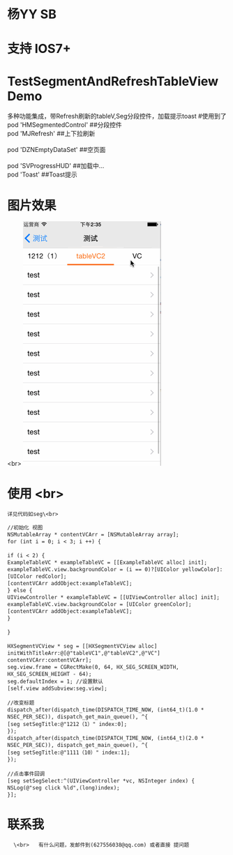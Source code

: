 # 杨YY SB
# 支持 IOS7+ 
# TestSegmentAndRefreshTableViewDemo
多种功能集成，带Refresh刷新的tableV,Seg分段控件，加载提示toast
#使用到了 
<br> pod 'HMSegmentedControl' ##分段控件
<br> pod 'MJRefresh'       ##上下拉刷新  
<br> pod 'DZNEmptyDataSet' ##空页面  
<br> pod 'SVProgressHUD'    ##加载中… 
<br> pod 'Toast'            ##Toast提示 

# 图片效果 
\<br> ![image](https://github.com/EarthMass/TestSegmentAndRefreshTableViewDemo/blob/master/TestSegmentAndRefreshTableViewDemo.gif)

# 使用 \<br> 
    详见代码如seg\<br> 
``` Object-C
//初始化 视图
NSMutableArray * contentVCArr = [NSMutableArray array];
for (int i = 0; i < 3; i ++) {

if (i < 2) {
ExampleTableVC * exampleTableVC = [[ExampleTableVC alloc] init];
exampleTableVC.view.backgroundColor = (i == 0)?[UIColor yellowColor]:[UIColor redColor];
[contentVCArr addObject:exampleTableVC];
} else {
UIViewController * exampleTableVC = [[UIViewController alloc] init];
exampleTableVC.view.backgroundColor = [UIColor greenColor];
[contentVCArr addObject:exampleTableVC];
}

}

HXSegmentVCView * seg = [[HXSegmentVCView alloc] initWithTitleArr:@[@"tableVC1",@"tableVC2",@"VC"] contentVCArr:contentVCArr];
seg.view.frame = CGRectMake(0, 64, HX_SEG_SCREEN_WIDTH, HX_SEG_SCREEN_HEIGHT - 64);
seg.defaultIndex = 1; //设置默认
[self.view addSubview:seg.view];

//改变标题
dispatch_after(dispatch_time(DISPATCH_TIME_NOW, (int64_t)(1.0 * NSEC_PER_SEC)), dispatch_get_main_queue(), ^{
[seg setSegTitle:@"1212（1）" index:0];
});
dispatch_after(dispatch_time(DISPATCH_TIME_NOW, (int64_t)(2.0 * NSEC_PER_SEC)), dispatch_get_main_queue(), ^{
[seg setSegTitle:@"1111（10）" index:1];
});

//点击事件回调
[seg setSegSelect:^(UIViewController *vc, NSInteger index) {
NSLog(@"seg click %ld",(long)index);
}];

```

# 联系我
      \<br>   有什么问题，发邮件到(627556038@qq.com) 或者直接 提问题
